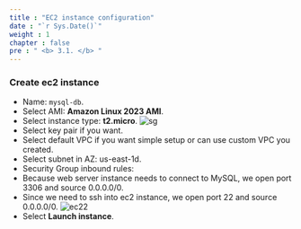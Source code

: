 ```yaml
---
title : "EC2 instance configuration"
date : "`r Sys.Date()`"
weight : 1
chapter : false
pre : " <b> 3.1. </b> "
---
```


### Create ec2 instance
* Name: ```mysql-db```.
* Select AMI: **Amazon Linux 2023 AMI**.
* Select instance type: **t2.micro**.
![sg](/ws1/images/3.connect/3.1.png)
* Select key pair if you want.
* Select default VPC if you want simple setup or can use custom VPC you created.
* Select subnet in AZ: us-east-1d.
* Security Group inbound rules:
* Because web server instance needs to connect to MySQL, we open port 3306 and source 0.0.0.0/0.
* Since we need to ssh into ec2 instance, we open port 22 and source 0.0.0.0/0.
![ec22](/ws1/images/3.connect/3.2.png)
* Select **Launch instance**.